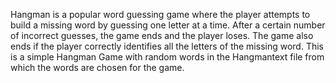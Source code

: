 Hangman is a popular word guessing game where the player attempts to build a missing word by guessing one letter at a time. After a certain number of incorrect guesses, the game ends and the player loses. The game also ends if the player correctly identifies all the letters of the missing word. 
This is a simple Hangman Game with random words in the Hangmantext file from which the words are chosen for the game. 
